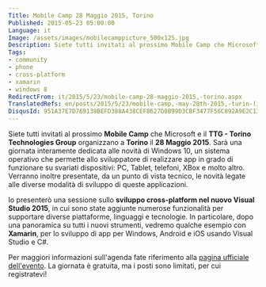 ```yaml
---
Title: Mobile Camp 28 Maggio 2015, Torino
Published: 2015-05-23 05:00:00
Language: it
Image: /assets/images/mobilecamppicture_500x125.jpg
Description: Siete tutti invitati al prossimo Mobile Camp che Microsoft e il TTG - Torino Technologies Group organizzano a Torino il 28 Maggio 2015 . Sarà una giornata interamente dedicata alle novità di Windows 10, un sistema operativo che permette allo sviluppatore di realizzare app in grado di funzionare su svariati dispositivi PC, Tablet, telefoni, XBox e molto altro. Verranno inoltre presentate, da un punto di vista tecnico, le novità legate alle diverse modalità di sviluppo di queste applicazioni.
Tags:
- community
- phone
- cross-platform
- xamarin
- windows 8
RedirectFrom: it/2015/5/23/mobile-camp-28-maggio-2015,-torino.aspx
TranslatedRefs: en/posts/2015/5/23/mobile-camp,-may-28th-2015,-turin-(italy).md
DisqusId: 951A37E7D769139BEFD388A438CEF8627D0B99D3CBF3477F56C892A9E2C13E6E
---
```

Siete tutti invitati al prossimo **Mobile Camp** che Microsoft e il **TTG - Torino Technologies Group** organizzano a **Torino** il **28 Maggio 2015**. Sarà una giornata interamente dedicata alle novità di Windows 10, un sistema operativo che permette allo sviluppatore di realizzare app in grado di funzionare su svariati dispositivi: PC, Tablet, telefoni, XBox e molto altro. Verranno inoltre presentate, da un punto di vista tecnico, le novità legate alle diverse modalità di sviluppo di queste applicazioni.

Io presenterò una sessione sullo **sviluppo cross-platform nel nuovo Visual Studio 2015**, in cui sono state aggiunte numerose funzionalità per supportare diverse piattaforme, linguaggi e tecnologie. In particolare, dopo una panoramica su tutti i nuovi strumenti, vedremo qualche esempio con **Xamarin**, per lo sviluppo di app per Windows, Android e iOS usando Visual Studio e C#.

Per maggiori informazioni sull'agenda fate riferimento alla <a href="https://msevents.microsoft.com/CUI/EventDetail.aspx?EventID=1032622170&culture=it-IT" target="_blank">pagina ufficiale dell'evento</a>. La giornata è gratuita, ma i posti sono limitati, per cui registratevi!